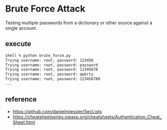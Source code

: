 # Brute Force Attack
Testing multiple passwords from a dictionary or other source against a single account.

## execute
```bash
shell % python brute_force.py
Trying username: root, password: 123456
Trying username: root, password: password
Trying username: root, password: 12345678
Trying username: root, password: qwerty
Trying username: root, password: 123456789
...
```

## reference
* https://github.com/danielmiessler/SecLists
* https://cheatsheetseries.owasp.org/cheatsheets/Authentication_Cheat_Sheet.html